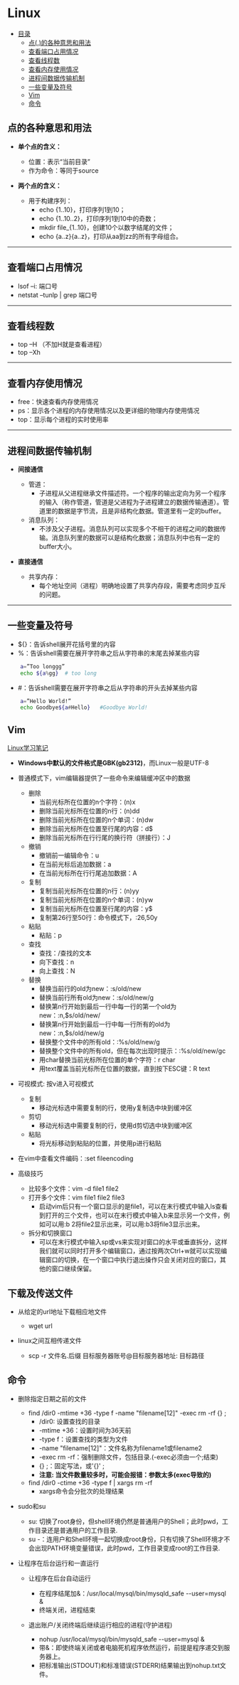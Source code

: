 
# Linux

- [目录](#)
	- [点(.)的各种意思和用法](#点的各种意思和用法)
	- [查看端口占用情况](#查看端口占用情况)
	- [查看线程数](#查看线程数)
	- [查看内存使用情况](#查看内存使用情况)
	- [进程间数据传输机制](#进程间数据传输机制)
	- [一些变量及符号](#一些变量及符号)
	- [Vim](#Vim)
    - [命令](#命令)

## 点的各种意思和用法
+ **单个点的含义：**
	+ 位置：表示“当前目录”
	+ 作为命令：等同于source

+ **两个点的含义：**
	+ 用于构建序列：
		+ echo {1..10}，打印序列1到10；
		+ echo {1..10..2}，打印序列1到10中的奇数；
		+ mkdir file_{1..10}，创建10个以数字结尾的文件；
		+ echo {a..z}{a..z}，打印从aa到zz的所有字母组合。

----

## 查看端口占用情况
+ lsof –i: 端口号
+ netstat –tunlp | grep 端口号
----

## 查看线程数
+ top –H （不加H就是查看进程）
+ top –Xh
----

## 查看内存使用情况
+ free：快速查看内存使用情况
+ ps：显示各个进程的内存使用情况以及更详细的物理内存使用情况
+ top：显示每个进程的实时使用率
----

## 进程间数据传输机制
+ **间接通信**
	+ 管道：
		+ 子进程从父进程继承文件描述符。一个程序的输出定向为另一个程序的输入（称作管道，管道是父进程为子进程建立的数据传输通道）。管道里的数据是字节流，且是非结构化数据。管道里有一定的buffer。
	+ 消息队列：
		+ 不涉及父子进程。消息队列可以实现多个不相干的进程之间的数据传输。消息队列里的数据可以是结构化数据；消息队列中也有一定的buffer大小。

+ **直接通信**
	+ 共享内存：
		+ 每个地址空间（进程）明确地设置了共享内存段，需要考虑同步互斥的问题。
----

## 一些变量及符号
+ ${}：告诉shell展开花括号里的内容
+ %：告诉shell需要在展开字符串之后从字符串的末尾去掉某些内容

```bash
	a=”Too longgg”   
	echo ${a%gg}  # too long
```
+ \#：告诉shell需要在展开字符串之后从字符串的开头去掉某些内容

```bash
	a=”Hello World!”
	echo Goodbye${a#Hello}   #Goodbye World!
```

## Vim
[Linux学习笔记](https://blog.csdn.net/NOT_GUY/article/details/86726743)

+ **Windows中默认的文件格式是GBK(gb2312)**，而Linux一般是UTF-8

+ 普通模式下，vim编辑器提供了一些命令来编辑缓冲区中的数据
	+ 删除
		+ 当前光标所在位置的n个字符：(n)x
		+ 删除当前光标所在位置的n行：(n)dd
		+ 删除当前光标所在位置的n个单词：(n)dw
		+ 删除当前光标所在位置至行尾的内容：d$ 
		+ 删除当前光标所在行行尾的换行符（拼接行）：J
	+ 撤销
		+ 撤销前一编辑命令：u 
		+ 在当前光标后追加数据：a
		+ 在当前光标所在行行尾追加数据：A
	+ 复制
		+ 复制当前光标所在位置的n行：(n)yy
		+ 复制当前光标所在位置的n个单词：(n)yw
		+ 复制当前光标所在位置至行尾的内容：y$
		+ 复制第26行至50行：命令模式下，:26,50y
	+ 粘贴
		+ 粘贴：p
	+ 查找
		+ 查找：/查找的文本
		+ 向下查找：n
		+ 向上查找：N
	+ 替换
		+ 替换当前行的old为new：:s/old/new
		+ 替换当前行所有old为new：:s/old/new/g
		+ 替换第n行开始到最后一行中每一行的第一个old为new：:n,$s/old/new/
		+ 替换第n行开始到最后一行中每一行所有的old为new：:n,$s/old/new/g
		+ 替换整个文件中的所有old：:%s/old/new/g
		+ 替换整个文件中的所有old，但在每次出现时提示：:%s/old/new/gc
		+ 用char替换当前光标所在位置的单个字符：r  char
		+ 用text覆盖当前光标所在位置的数据，直到按下ESC键：R  text

+ 可视模式: 按v进入可视模式
	+ 复制
		+ 移动光标选中需要复制的行，使用y复制选中块到缓冲区
	+ 剪切
		+ 移动光标选中需要复制的行，使用d剪切选中块到缓冲区
	+ 粘贴
		+ 将光标移动到粘贴的位置，并使用p进行粘贴

+ 在vim中查看文件编码：:set fileencoding		

+ 高级技巧
	+ 比较多个文件：vim -d file1 file2
	+ 打开多个文件：vim file1 file2 file3
		+ 启动vim后只有一个窗口显示的是file1，可以在末行模式中输入ls查看到打开的三个文件，也可以在末行模式中输入b<num>来显示另一个文件，例如可以用:b 2将file2显示出来，可以用:b3将file3显示出来。
	+ 拆分和切换窗口
		+ 可以在末行模式中输入sp或vs来实现对窗口的水平或垂直拆分，这样我们就可以同时打开多个编辑窗口，通过按两次Ctrl+w就可以实现编辑窗口的切换，在一个窗口中执行退出操作只会关闭对应的窗口，其他的窗口继续保留。
		
## 下载及传送文件
+ 从给定的url地址下载相应地文件
    + wget url
    
+ linux之间互相传递文件
    + scp -r 文件名.后缀 目标服务器账号@目标服务器地址: 目标路径


## 命令
+ 删除指定日期之前的文件
    + find /dir0 -mtime +36 -type f -name "filename[12]" -exec rm -rf {} \;
        + /dir0: 设置查找的目录
        + -mtime +36：设置时间为36天前
        + -type f：设置查找的类型为文件
        + -name "filename[12]"：文件名称为filename1或filename2
        + -exec rm -rf：强制删除文件，包括目录.(-exec必须由一个;结束)
        + {} \;：固定写法，或'{}' \;
        + **注意: 当文件数量较多时，可能会报错：参数太多(exec导致的)**
    + find /dir0 -ctime +36 -type f | xargs rm -rf
        + xargs命令会分批次的处理结果

+ sudo和su
    + su: 切换了root身份，但shell环境仍然是普通用户的Shell；此时pwd，工作目录还是普通用户的工作目录.
    + su -：连用户和Shell环境一起切换成root身份，只有切换了Shell环境才不会出现PATH环境变量错误，此时pwd，工作目录变成root的工作目录.
    
+ 让程序在后台运行和一直运行
    + 让程序在后台自动运行
        + 在程序结尾加&：/usr/local/mysql/bin/mysqld_safe --user=mysql & 
        + 终端关闭，进程结束

    + 退出账户/关闭终端后继续运行相应的进程(守护进程)
        + nohup /usr/local/mysql/bin/mysqld_safe --user=mysql &
        + 带&：即使终端关闭或者电脑死机程序依然运行，前提是程序递交到服务器上。
        + 把标准输出(STDOUT)和标准错误(STDERR)结果输出到nohup.txt文件。
 
